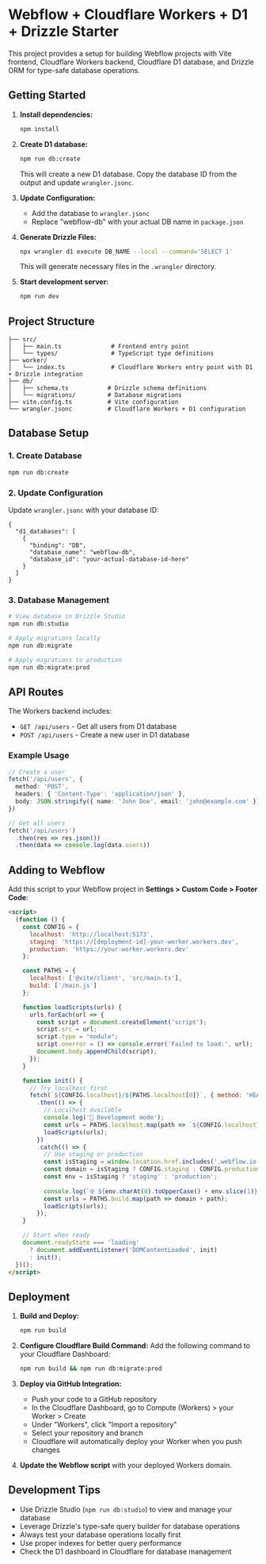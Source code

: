 # Webflow + Cloudflare Workers + D1 + Drizzle Starter

This project provides a setup for building Webflow projects with Vite frontend, Cloudflare Workers backend, Cloudflare D1 database, and Drizzle ORM for type-safe database operations.

## Getting Started

1. **Install dependencies:**
   ```bash
   npm install
   ```

2. **Create D1 database:**
   ```bash
   npm run db:create
   ```
   This will create a new D1 database. Copy the database ID from the output and update `wrangler.jsonc`.

3. **Update Configuration:**
   - Add the database to `wrangler.jsonc`
   - Replace "webflow-db" with your actual DB name in `package.json`

4. **Generate Drizzle Files:**
   ```bash
   npx wrangler d1 execute DB_NAME --local --command='SELECT 1'
   ```
   This will generate necessary files in the `.wrangler` directory.

5. **Start development server:**
   ```bash
   npm run dev
   ```

## Project Structure

```
├── src/
│   ├── main.ts              # Frontend entry point
│   └── types/               # TypeScript type definitions
├── worker/
│   └── index.ts             # Cloudflare Workers entry point with D1 + Drizzle integration
├── db/
│   ├── schema.ts           # Drizzle schema definitions
│   └── migrations/         # Database migrations
├── vite.config.ts          # Vite configuration
└── wrangler.jsonc          # Cloudflare Workers + D1 configuration
```

## Database Setup

### 1. Create Database
```bash
npm run db:create
```

### 2. Update Configuration
Update `wrangler.jsonc` with your database ID:
```jsonc
{
  "d1_databases": [
    {
      "binding": "DB",
      "database_name": "webflow-db",
      "database_id": "your-actual-database-id-here"
    }
  ]
}
```

### 3. Database Management
```bash
# View database in Drizzle Studio
npm run db:studio

# Apply migrations locally
npm run db:migrate

# Apply migrations to production
npm run db:migrate:prod
```

## API Routes

The Workers backend includes:
- `GET /api/users` - Get all users from D1 database
- `POST /api/users` - Create a new user in D1 database

### Example Usage

```typescript
// Create a user
fetch('/api/users', {
  method: 'POST',
  headers: { 'Content-Type': 'application/json' },
  body: JSON.stringify({ name: 'John Doe', email: 'john@example.com' })
})

// Get all users  
fetch('/api/users')
  .then(res => res.json())
  .then(data => console.log(data.users))
```

## Adding to Webflow

Add this script to your Webflow project in **Settings > Custom Code > Footer Code**:

```html
<script>
  (function () {
    const CONFIG = {
      localhost: 'http://localhost:5173',
      staging: 'https://[deployment-id]-your-worker.workers.dev', 
      production: 'https://your-worker.workers.dev'
    };

    const PATHS = {
      localhost: ['@vite/client', 'src/main.ts'],
      build: ['/main.js']
    };

    function loadScripts(urls) {
      urls.forEach(url => {
        const script = document.createElement('script');
        script.src = url;
        script.type = "module";
        script.onerror = () => console.error('Failed to load:', url);
        document.body.appendChild(script);
      });
    }

    function init() {
      // Try localhost first
      fetch(`${CONFIG.localhost}/${PATHS.localhost[0]}`, { method: 'HEAD', mode: 'no-cors' })
        .then(() => {
          // Localhost available
          console.log('🚀 Development mode');
          const urls = PATHS.localhost.map(path => `${CONFIG.localhost}/${path}`);
          loadScripts(urls);
        })
        .catch(() => {
          // Use staging or production
          const isStaging = window.location.href.includes('.webflow.io');
          const domain = isStaging ? CONFIG.staging : CONFIG.production;
          const env = isStaging ? 'staging' : 'production';
          
          console.log(`🌐 ${env.charAt(0).toUpperCase() + env.slice(1)} mode`);
          const urls = PATHS.build.map(path => domain + path);
          loadScripts(urls);
        });
    }

    // Start when ready
    document.readyState === 'loading' 
      ? document.addEventListener('DOMContentLoaded', init)
      : init();
  })();
</script>
```

## Deployment

1. **Build and Deploy:**
   ```bash
   npm run build
   ```

2. **Configure Cloudflare Build Command:**
   Add the following command to your Cloudflare Dashboard:
   ```bash
   npm run build && npm run db:migrate:prod
   ```

3. **Deploy via GitHub Integration:**
   - Push your code to a GitHub repository
   - In the Cloudflare Dashboard, go to Compute (Workers) > your Worker > Create
   - Under "Workers", click "Import a repository"
   - Select your repository and branch
   - Cloudflare will automatically deploy your Worker when you push changes

4. **Update the Webflow script** with your deployed Workers domain.

## Development Tips

- Use Drizzle Studio (`npm run db:studio`) to view and manage your database
- Leverage Drizzle's type-safe query builder for database operations
- Always test your database operations locally first
- Use proper indexes for better query performance
- Check the D1 dashboard in Cloudflare for database management
